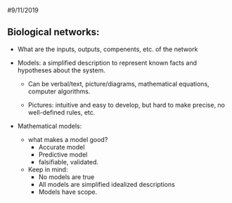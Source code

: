 #9/11/2019

## Biological networks:

* What are the inputs, outputs, compenents, etc. of the network

* Models: a simplified description to represent known facts and hypotheses about the system.

    * Can be verbal/text, picture/diagrams, mathematical equations, computer algorithms.
    
    * Pictures: intuitive and easy to develop, but hard to make precise, no well-defined rules, etc.
    
* Mathematical models:

    * what makes a model good?
        * Accurate model
        * Predictive model
        * falsifiable, validated.
    * Keep in mind:
        * No models are true
        * All models are simplified idealized descriptions
        * Models have scope.
        
